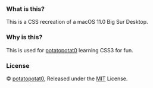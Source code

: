 ### What is this?

This is a CSS recreation of a macOS 11.0 Big Sur Desktop.

### Why is this?

This is used for [potatopotat0](https://github.com/potatopotat0) learning CSS3 for fun.

### License

© [potatopotat0](https://github.com/potatopotat0), Released under the [MIT](https://github.com/potatopotat0/css-big-sur/blob/master/LICENSE) License.